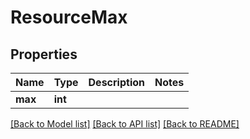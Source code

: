 # ResourceMax

## Properties
Name | Type | Description | Notes
------------ | ------------- | ------------- | -------------
**max** | **int** |  | 

[[Back to Model list]](../README.md#documentation-for-models) [[Back to API list]](../README.md#documentation-for-api-endpoints) [[Back to README]](../README.md)


